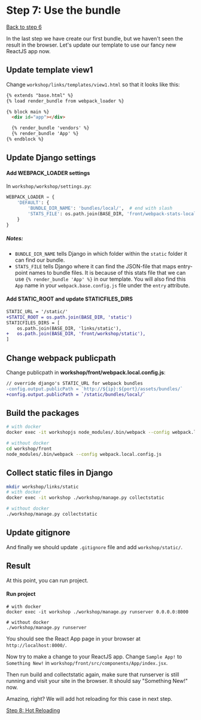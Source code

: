 # Step 7: Use the bundle

[Back to step 6](/en/step6_create_first_react_component)

In the last step we have create our first bundle, but we haven't seen the result
in the browser. Let's update our template to use our fancy new ReactJS app now.

## Update template view1
Change `workshop/links/templates/view1.html` so that it looks like this:

```html
{% extends "base.html" %}
{% load render_bundle from webpack_loader %}

{% block main %}
  <div id="app"></div>

  {% render_bundle 'vendors' %}
  {% render_bundle 'App' %}
{% endblock %}
```

## Update Django settings

#### Add WEBPACK_LOADER settings
In `workshop/workshop/settings.py`:
```python
WEBPACK_LOADER = {
    'DEFAULT': {
        'BUNDLE_DIR_NAME': 'bundles/local/',  # end with slash
        'STATS_FILE': os.path.join(BASE_DIR, 'front/webpack-stats-local.json'),
    }
}
```

##### Notes:
- `BUNDLE_DIR_NAME` tells Django in which folder within the `static` folder it
can find our bundle.
- `STATS_FILE` tells Django where it can find the JSON-file that maps entry-point
names to bundle files. It is because of this stats file that we can use
`{% render_bundle 'App' %}` in our template. You will also find this `App`
name in your `webpack.base.config.js` file under the `entry` attribute.

#### Add STATIC_ROOT and update STATICFILES_DIRS
```diff
STATIC_URL = '/static/'
+STATIC_ROOT = os.path.join(BASE_DIR, 'static')
STATICFILES_DIRS = [
    os.path.join(BASE_DIR, 'links/static'),
+   os.path.join(BASE_DIR, 'front/workshop/static'),
]
```

## Change webpack publicpath
Change publicpath in **workshop/front/webpack.local.config.js**:
```diff
// override django's STATIC_URL for webpack bundles
-config.output.publicPath = `http://${ip}:${port}/assets/bundles/`
+config.output.publicPath = `/static/bundles/local/`
```

## Build the packages
```bash
# with docker
docker exec -it workshopjs node_modules/.bin/webpack --config webpack.local.config.js

# without docker
cd workshop/front
node_modules/.bin/webpack --config webpack.local.config.js
```

## Collect static files in Django
```bash
mkdir workshop/links/static
# with docker
docker exec -it workshop ./workshop/manage.py collectstatic

# without docker
./workshop/manage.py collectstatic
```

## Update gitignore
And finally we should update `.gitignore` file and add `workshop/static/`.

## Result
At this point, you can run project.

#### Run project
```
# with docker
docker exec -it workshop ./workshop/manage.py runserver 0.0.0.0:8000

# without docker
./workshop/manage.py runserver
```

You should see the React App page in your browser at `http://localhost:8000/`.

Now try to make a change to your ReactJS app. Change `Sample App!` to
`Something New!` in `workshop/front/src/components/App/index.jsx`.

Then run build and collectstatic again, make sure that runserver is still running and visit your site
in the browser. It should say "Something New!" now.

Amazing, right?
We will add hot reloading for this case in next step.

[Step 8: Hot Reloading](/en/step8_hot_reloading)
